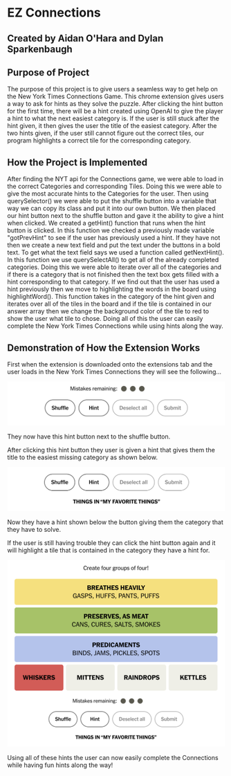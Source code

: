 # EZ Connections
## Created by Aidan O'Hara and Dylan Sparkenbaugh

## Purpose of Project
The purpose of this project is to give users a seamless way to get help on the New York Times Connections Game. This chrome extension gives users a way to ask for hints as they solve the puzzle. After clicking the hint button for the first time, there will be a hint created using OpenAI to give the player a hint to what the next easiest category is. If the user is still stuck after the hint given, it then gives the user the title of the easiest category. After the two hints given, if the user still cannot figure out the correct tiles, our program highlights a correct tile for the corresponding category.

## How the Project is Implemented
After finding the NYT api for the Connections game, we were able to load in the correct Categories and corresponding Tiles. Doing this we were able to give the most accurate hints to the Categories for the user. Then using querySelector() we were able to put the shuffle button into a variable that way we can copy its class and put it into our own button. We then placed our hint button next to the shuffle button and gave it the ability to give a hint when clicked. We created a getHint() function that runs when the hint button is clicked. In this function we checked a previously made variable  "gotPrevHint" to see if the user has previously used a hint. If they have not then we create a new text field and put the text under the buttons in a bold text. To get what the text field says we used a function called getNextHint(). In this function we use querySelectAll() to get all of the already completed categories. Doing this we were able to iterate over all of the categories and if there is a category that is not finished then the text box gets filled with a hint corresponding to that category. If we find out that the user has used a hint previously then we move to highlighting the words in the board using highlightWord(). This function takes in the category of the hint given and iterates over all of the tiles in the board and if the tile is contained in our answer array then we change the background color of the tile to red to show the user what tile to chose. Doing all of this the user can easily complete the New York Times Connections while using hints along the way.


## Demonstration of How the Extension Works

First when the extension is downloaded onto the extensions tab and the user loads in the New York Times Connections they will see the following...

![Hint Button](images/HintButton.png)

They now have this hint button next to the shuffle button. 

After clicking this hint button they user is given a hint that gives them the title to the easiest missing category as shown below. 

![Hint Demo](images/HintDemo.png)

Now they have a hint shown below the button giving them the category that they have to solve. 

If the user is still having trouble they can click the hint button again and it will highlight a tile that is contained in the category they have a hint for. 

![Red Hint Demo](images/RedHintDemo.png)


Using all of these hints the user can now easily complete the Connections while having fun hints along the way!
